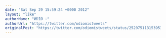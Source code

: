 ```yaml
---
date: "Sat Sep 29 15:59:24 +0000 2012"
layout: "like"
authorName: "ØĐIØ ♡"
authorUrl: "https://twitter.com/odiomistweets"
originalPost: "https://twitter.com/odiomistweets/status/252075113153953792"
---
```

